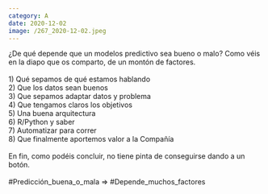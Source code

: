 ```yaml
--- 
category: A 
date: 2020-12-02 
image: /267_2020-12-02.jpeg 
--- 
```


¿De qué depende que un modelos predictivo sea bueno o malo? Como véis en la diapo que os comparto, de un montón de factores.<br><br>1) Qué sepamos de qué estamos hablando<br>2) Que los datos sean buenos<br>3) Que sepamos adaptar datos y problema<br>4) Que tengamos claros los objetivos<br>5) Una buena arquitectura<br>6) R/Python y saber<br>7) Automatizar para correr<br>8) Que finalmente aportemos valor a la Compañía<br><br>En fin, como podéis concluir, no tiene pinta de conseguirse dando a un botón. <br><br>#Predicción_buena_o_mala => #Depende_muchos_factores